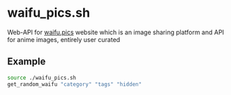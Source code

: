 # waifu_pics.sh
Web-API for [waifu.pics](https://waifu.pics) website which is an image sharing platform and API for anime images, entirely user curated

## Example
```bash
source ./waifu_pics.sh
get_random_waifu "category" "tags" "hidden"
```
